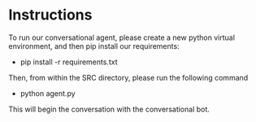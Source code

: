 # Instructions

To run our conversational agent, please create a new python virtual environment, and then pip install our requirements:

 - pip install -r requirements.txt

Then, from within the SRC directory, please run the following command

 - python agent.py

This will begin the conversation with the conversational bot.